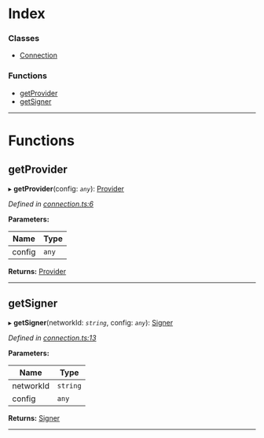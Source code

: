 

# Index

### Classes

* [Connection](../classes/_connection_.connection.md)

### Functions

* [getProvider](_connection_.md#getprovider)
* [getSigner](_connection_.md#getsigner)

---

# Functions

<a id="getprovider"></a>

##  getProvider

▸ **getProvider**(config: *`any`*): [Provider](../classes/_providers_provider_.provider.md)

*Defined in [connection.ts:6](https://github.com/nearprotocol/nearlib/blob/c8da0d8/src.ts/connection.ts#L6)*

**Parameters:**

| Name | Type |
| ------ | ------ |
| config | `any` |

**Returns:** [Provider](../classes/_providers_provider_.provider.md)

___
<a id="getsigner"></a>

##  getSigner

▸ **getSigner**(networkId: *`string`*, config: *`any`*): [Signer](../classes/_signer_.signer.md)

*Defined in [connection.ts:13](https://github.com/nearprotocol/nearlib/blob/c8da0d8/src.ts/connection.ts#L13)*

**Parameters:**

| Name | Type |
| ------ | ------ |
| networkId | `string` |
| config | `any` |

**Returns:** [Signer](../classes/_signer_.signer.md)

___

